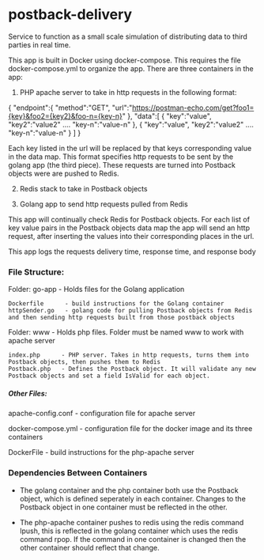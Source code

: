 # postback-delivery
Service to function as a small scale simulation of distributing data to third parties in real time.

This app is built in Docker using docker-compose. This requires the file docker-compose.yml to organize the app.
There are three containers in the app:

  1. PHP apache server to take in http requests in the following format:

   {
    "endpoint":{
      "method":"GET",
      "url":"https://postman-echo.com/get?foo1={key}&foo2={key2}&foo-n={key-n}"
    },
    "data":[
        {
          "key":"value",
          "key2":"value2"
          ....
          "key-n":"value-n"
        },
        {
          "key":"value",
          "key2":"value2"
          ....
          "key-n":"value-n"
        }
      ]
  }

  Each key listed in the url will be replaced by that keys corresponding value in the data map.
  This format specifies http requests to be sent by the golang app (the third piece).
  These requests are turned into Postback objects were are pushed to Redis.

  2. Redis stack to take in Postback objects

  3. Golang app to send http requests pulled from Redis

  This app will continually check Redis for Postback objects. For each list of key value pairs in     the Postback objects data map the app will send an http request, after inserting the values into   their corresponding places in the url.

  This app logs the requests delivery time, response time, and response body


### File Structure:

  Folder: go-app    - Holds files for the Golang application

    Dockerfile      - build instructions for the Golang container
    httpSender.go   - golang code for pulling Postback objects from Redis and then sending http requests built from those postback objects

  Folder: www      - Holds php files. Folder must be named www to work with apache server

    index.php      - PHP server. Takes in http requests, turns them into Postback objects, then pushes them to Redis
    Postback.php   - Defines the Postback object. It will validate any new Postback objects and set a field IsValid for each object.

 ##### Other Files:

  apache-config.conf - configuration file for apache server

  docker-compose.yml - configuration file for the docker image and its three containers

  DockerFile - build instructions for the php-apache server

### Dependencies Between Containers

  - The golang container and the php container both use the Postback object, which is defined seperately in each container. Changes to the Postback object in one container must be reflected in the other.

  - The php-apache container pushes to redis using the redis command lpush, this is reflected in the golang container which uses the redis command rpop. If the command in one container is changed then the other container should reflect that change.
